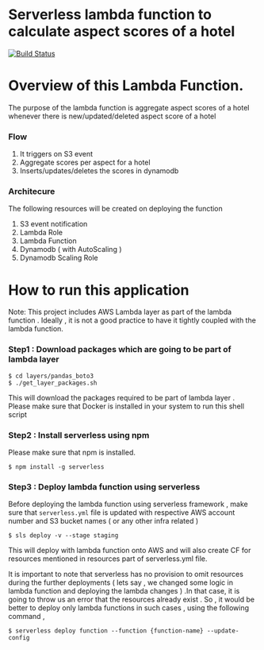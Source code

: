 # Serverless lambda function to calculate aspect scores of a hotel

[![Build Status](https://travis-ci.org/prasanna-ds/serverless-hotel-aspect-score-calculator.svg?branch=master)](https://travis-ci.org/prasanna-ds/serverless-hotel-aspect-score-calculator)

# Overview of this Lambda Function.

The purpose of the lambda function is aggregate aspect scores of a hotel whenever there is new/updated/deleted aspect score of a hotel

### Flow

1. It triggers on S3 event
2. Aggregate scores per aspect for a hotel
3. Inserts/updates/deletes the scores in dynamodb

### Architecure

The following resources will be created on deploying the function

1. S3 event notification
2. Lambda Role
3. Lambda Function
4. Dynamodb ( with AutoScaling )
5. Dynamodb Scaling Role

# How to run this application

Note: This project includes AWS Lambda layer as part of the lambda function . Ideally , it is not a good practice to have it tightly coupled with the lambda function.

### Step1 : Download packages which are going to be part of lambda layer 

```
$ cd layers/pandas_boto3
$ ./get_layer_packages.sh
```

This will download the packages required to be part of lambda layer . Please make sure that Docker is installed in your system to run this shell script

### Step2 : Install serverless using npm 

Please make sure that npm is installed.

```
$ npm install -g serverless
```

### Step3 : Deploy lambda function using serverless

Before deploying the lambda function using serverless framework , make sure that `serverless.yml` file is updated with respective AWS account number and S3 bucket names ( or any other infra related )

```
$ sls deploy -v --stage staging
```

This will deploy with lambda function onto AWS and will also create CF for resources mentioned in resources part of serverless.yml file.

It is important to note that serverless has no provision to omit resources during the further deployments ( lets say , we changed some logic in lambda function and deploying the lambda changes ) .In that case, it is going to throw us an error that the resources already exist . So , it would be better to deploy only lambda functions in such cases , using the following command ,

```
$ serverless deploy function --function {function-name} --update-config
```

